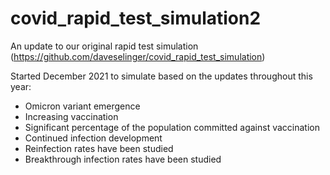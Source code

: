 # covid_rapid_test_simulation2
An update to our original rapid test simulation (https://github.com/daveselinger/covid_rapid_test_simulation)

Started December 2021 to simulate based on the updates throughout this year:
- Omicron variant emergence
- Increasing vaccination
- Significant percentage of the population committed against vaccination
- Continued infection development
- Reinfection rates have been studied
- Breakthrough infection rates have been studied

